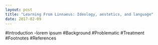 ```yaml
---
layout: post
title: "Learning From Linnaeus: Ideology, aestetics, and language"
date: 2017-02-09
---
```


#Introduction
-lorem ipsum
#Background
#Problematic
#Treatment
#Footnotes
#References
